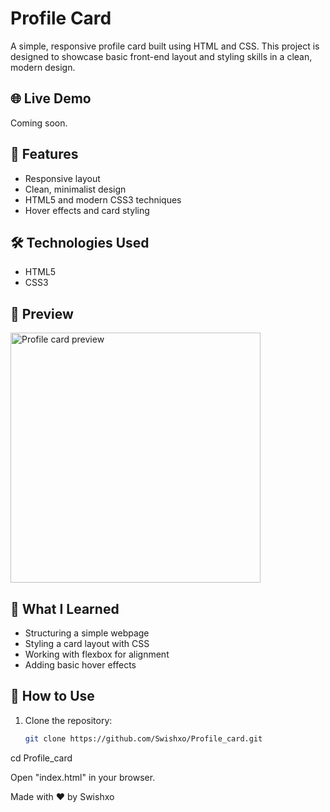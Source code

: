 # Profile Card

A simple, responsive profile card built using HTML and CSS. This project is designed to showcase basic front-end layout and styling skills in a clean, modern design.

## 🌐 Live Demo
Coming soon.

## 🚀 Features

- Responsive layout
- Clean, minimalist design
- HTML5 and modern CSS3 techniques
- Hover effects and card styling


## 🛠️ Technologies Used

- HTML5
- CSS3

## 📸 Preview

<img src="preview.gif" alt="Profile card preview" width="400"/> <!-- Optional GIF/preview -->

## 🧠 What I Learned

- Structuring a simple webpage
- Styling a card layout with CSS
- Working with flexbox for alignment
- Adding basic hover effects

## 🔧 How to Use

1. Clone the repository:
   ```bash
   git clone https://github.com/Swishxo/Profile_card.git
   
cd Profile_card

Open "index.html" in your browser.

Made with ❤️ by Swishxo

